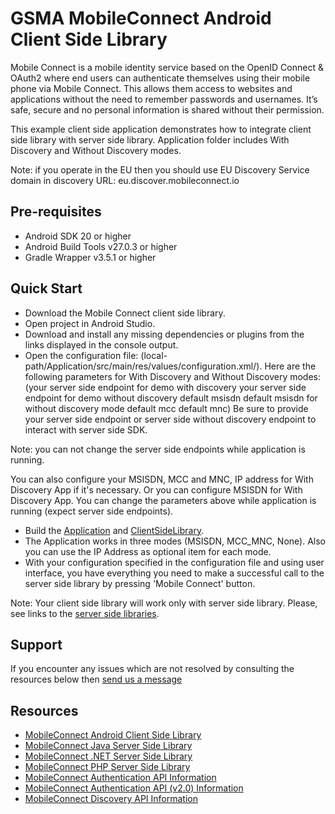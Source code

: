 GSMA MobileConnect Android Client Side Library
==============================================================================================================
Mobile Connect is a mobile identity service based on the OpenID Connect & OAuth2 where end users can authenticate themselves using their mobile phone via Mobile Connect. This allows them access to websites and applications without the need to remember passwords and usernames. It’s safe, secure and no personal information is shared without their permission.

This example client side application demonstrates how to integrate client side library with server side library.
Application folder includes With Discovery and Without Discovery modes.

Note: if you operate in the EU then you should use EU Discovery Service domain in discovery URL: eu.discover.mobileconnect.io

## Pre-requisites
- Android SDK 20 or higher
- Android Build Tools v27.0.3 or higher
- Gradle Wrapper v3.5.1 or higher

## Quick Start
- Download the Mobile Connect client side library.
- Open project in Android Studio.
- Download and install any missing dependencies or plugins from the links displayed in the console output.
- Open the configuration file: (local-path/Application/src/main/res/values/configuration.xml/).
Here are the following parameters for With Discovery and Without Discovery modes:
(<string name="server_endpoint_with_discovery_endpoint">your server side endpoint for demo with discovery</string>
    <string name="server_endpoint_without_discovery_endpoint">your server side endpoint for demo without discovery</string>
    <string name="msisdn">default msisdn</string>
    <string name="msisdn_wd">default msisdn for without discovery mode</string>
    <string name="mcc_value">default mcc</string>
    <string name="mnc_value">default mnc</string>)
Be sure to provide your server side endpoint or server side without discovery endpoint to interact with server side SDK.

Note: you can not change the server side endpoints while application is running. 

You can also configure your MSISDN, MCC and MNC, IP address for With Discovery App if it's necessary. Or you can configure MSISDN for With Discovery App. You can change the parameters above while application is running (expect server side endpoints).

- Build the [Application](./Application/) and [ClientSideLibrary](./ClientSideLibrary/).
- The Application works in three modes (MSISDN, MCC_MNC, None). Also you can use the IP Address as optional item for each mode.
- With your configuration specified in the configuration file and using user interface, you have everything you need to make a successful call to the server side library by pressing 'Mobile Connect' button.

Note: Your client side library will work only with server side library. Please, see links to the [server side libraries](#resources).

## Support

If you encounter any issues which are not resolved by consulting the resources below then [send us a message](https://developer.mobileconnect.io/content/contact-us)

## Resources
- [MobileConnect Android Client Side Library](https://developer.mobileconnect.io/content/android-client-side-library)
- [MobileConnect Java Server Side Library](https://developer.mobileconnect.io/content/java-server-side-library)
- [MobileConnect .NET Server Side Library](https://developer.mobileconnect.io/content/net-server-side-library)
- [MobileConnect PHP Server Side Library](https://developer.mobileconnect.io/content/php-server-side-library)
- [MobileConnect Authentication API Information](https://developer.mobileconnect.io/mobile-connect-api)
- [MobileConnect Authentication API (v2.0) Information](https://developer.mobileconnect.io/mobile-connect-profile-v2-0)
- [MobileConnect Discovery API Information](https://developer.mobileconnect.io/discovery-api)
